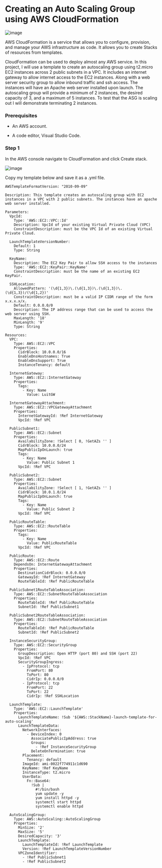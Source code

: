 # Creating an Auto Scaling Group using AWS CloudFormation


![image](https://user-images.githubusercontent.com/115881685/217727104-d676c639-aabf-488c-a322-fe964d262cc3.png)



AWS CloudFormation is a service that allows you to configure, provision, and manage your AWS infrastructure as code. It allows you to create Stacks of resources from templates.

CloudFormation can be used to deploy almost any AWS service. In this project, I will use a template to create an autoscaling group using t2.micro EC2 instances across 2 public subnets in a VPC. It includes an internet gateway to allow internet access to the EC2 instances. Along with a web server security group to allow inbound traffic and ssh access. The instances will have an Apache web server installed upon launch. The autoscaling group will provide a minimum of 2 instances, the desired capacity of 3, and a maximum of 5 instances. To test that the ASG is scaling out I will demonstrate terminating 2 instances.




### Prerequisites
* An AWS account.

* A code editor, Visual Studio Code.


### Step 1

In the AWS console navigate to CloudFormation and click Create stack.

![image](https://user-images.githubusercontent.com/115881685/217727944-7884e6cf-eb42-4ffb-aa7b-67c1ff6b6e6c.png)



Copy my template below and save it as a .yml file.



```
AWSTemplateFormatVersion: "2010-09-09"

Description: This template creates an autoscaling group with EC2 instances in a VPC with 2 public subnets. The instances have an apache web server installed.

Parameters:
  VpcId:
    Type: 'AWS::EC2::VPC::Id'
    Description: VpcId of your existing Virtual Private Cloud (VPC)
    ConstraintDescription: must be the VPC Id of an existing Virtual Private Cloud.

  LaunchTemplateVersionNumber:
    Default: 1
    Type: String

  KeyName:
    Description: The EC2 Key Pair to allow SSH access to the instances
    Type: 'AWS::EC2::KeyPair::KeyName'
    ConstraintDescription: must be the name of an existing EC2 KeyPair.

  SSHLocation:
    AllowedPattern: '(\d{1,3})\.(\d{1,3})\.(\d{1,3})\.(\d{1,3})/(\d{1,2})'
    ConstraintDescription: must be a valid IP CIDR range of the form x.x.x.x/x.
    Default: 0.0.0.0/0
    Description: The IP address range that can be used to access the web server using SSH.
    MaxLength: '18'
    MinLength: '9'
    Type: String

Resources:
  VPC:
    Type: AWS::EC2::VPC
    Properties:
      CidrBlock: 10.0.0.0/16
      EnableDnsHostnames: True
      EnableDnsSupport: True
      InstanceTenancy: default

  InternetGateway:
    Type: AWS::EC2::InternetGateway
    Properties:
      Tags:
        - Key: Name
          Value: LuitGW

  InternetGatewayAttachment:
    Type: AWS::EC2::VPCGatewayAttachment
    Properties:
      InternetGatewayId: !Ref InternetGateway
      VpcId: !Ref VPC

  PublicSubnet1:
    Type: AWS::EC2::Subnet
    Properties:
      AvailabilityZone: !Select [ 0, !GetAZs '' ]
      CidrBlock: 10.0.0.0/24
      MapPublicIpOnLaunch: true
      Tags:
        - Key: Name
          Value: Public Subnet 1
      VpcId: !Ref VPC

  PublicSubnet2:
    Type: AWS::EC2::Subnet
    Properties:
      AvailabilityZone: !Select [ 1, !GetAZs '' ]
      CidrBlock: 10.0.1.0/24
      MapPublicIpOnLaunch: true
      Tags:
        - Key: Name
          Value: Public Subnet 2
      VpcId: !Ref VPC

  PublicRouteTable:
    Type: AWS::EC2::RouteTable
    Properties:
      Tags:
        - Key: Name
          Value: PublicRouteTable
      VpcId: !Ref VPC

  PublicRoute:
    Type: AWS::EC2::Route
    DependsOn: InternetGatewayAttachment
    Properties:
      DestinationCidrBlock: 0.0.0.0/0
      GatewayId: !Ref InternetGateway
      RouteTableId: !Ref PublicRouteTable

  PublicSubnet1RouteTableAssociation:
    Type: AWS::EC2::SubnetRouteTableAssociation
    Properties:
      RouteTableId: !Ref PublicRouteTable
      SubnetId: !Ref PublicSubnet1

  PublicSubnet2RouteTableAssociation:
    Type: AWS::EC2::SubnetRouteTableAssociation
    Properties:
      RouteTableId: !Ref PublicRouteTable
      SubnetId: !Ref PublicSubnet2

  InstanceSecurityGroup:
    Type: AWS::EC2::SecurityGroup
    Properties:
      GroupDescription: Open HTTP (port 80) and SSH (port 22)
      VpcId: !Ref VPC
      SecurityGroupIngress:
        - IpProtocol: tcp
          FromPort: 80
          ToPort: 80
          CidrIp: 0.0.0.0/0
        - IpProtocol: tcp
          FromPort: 22
          ToPort: 22
          CidrIp: !Ref SSHLocation

  LaunchTemplate:
    Type: 'AWS::EC2::LaunchTemplate'
    Properties:
      LaunchTemplateName: !Sub '${AWS::StackName}-launch-template-for-auto-scaling'
      LaunchTemplateData:
        NetworkInterfaces:
          - DeviceIndex: 0
            AssociatePublicIpAddress: true
            Groups:
              - !Ref InstanceSecurityGroup
            DeleteOnTermination: true
        Placement:
          Tenancy: default
        ImageId: ami-0022f774911c1d690
        KeyName: !Ref KeyName
        InstanceType: t2.micro
        UserData:
          Fn::Base64:
            !Sub |
              #!/bin/bash
              yum update -y
              yum install httpd -y
              systemctl start httpd
              systemctl enable httpd

  AutoScalingGroup:
    Type: AWS::AutoScaling::AutoScalingGroup
    Properties:
      MinSize: '2'
      MaxSize: '5'
      DesiredCapacity: '3'
      LaunchTemplate:
        LaunchTemplateId: !Ref LaunchTemplate
        Version: !Ref LaunchTemplateVersionNumber
      VPCZoneIdentifier:
        - !Ref PublicSubnet1
        - !Ref PublicSubnet2
```

